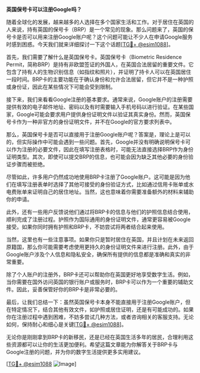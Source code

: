 **英国保号卡可以注册Google吗？**

随着全球化的发展，越来越多的人选择在多个国家生活和工作。对于居住在英国的人来说，持有英国的保号卡（BRP）是一个常见的现象。那么问题来了，英国的保号卡是否可以用来注册Google账户呢？这个问题可能让不少人在申请Google服务时感到困惑。今天我们就来详细探讨一下这个话题[[TG💪+ @esim1088](https://t.me/s/esim1088)]。

首先，我们需要了解什么是英国保号卡。英国保号卡（Biometric Residence Permit，简称BRP）是持有非欧盟签证的外国人，在英国合法居留的重要文件。它包含了持有人的生物识别信息（如指纹和照片），并证明了持卡人可以在英国居住一段时间。BRP卡的主要功能在于确认身份和允许合法居留，但它并不是一种护照或身份证，因此在某些情况下可能会受到限制。

接下来，我们来看看Google注册的基本要求。通常来说，Google账户的注册需要提供有效的电子邮件地址、密码以及有时需要输入手机号码以进行验证。在某些国家，Google可能会要求用户提供身份证明文件以验证其真实身份。然而，英国保号卡作为一种非官方的身份证明文件，并不在Google的官方要求列表中。

那么，英国保号卡是否可以直接用于注册Google账户呢？答案是，理论上是可以的，但实际操作中可能会遇到一些问题。首先，Google并没有明确说明保号卡可以作为注册的必要文件，因此在填写注册表格时，可能无法直接选择BRP作为身份证明类型。其次，即使可以提交BRP的信息，也可能会因为缺乏其他必要的身份验证步骤而被拒绝。

尽管如此，许多用户仍然成功地使用BRP卡注册了Google账户。这可能是因为他们在填写注册表单时选择了其他可接受的身份验证方式，比如通过信用卡账单或水电费账单来证明自己的居住地址。当然，这也意味着你需要准备额外的材料来辅助你的申请。

此外，还有一些用户反馈说他们通过将BRP卡的信息与他们的护照信息结合使用，顺利完成了注册过程。护照作为国际通用的身份证明文件，通常更容易被Google接受。如果你同时拥有护照和BRP卡，不妨尝试将两者结合起来使用。

当然，这里也有一些注意事项。如果你只是暂时居住在英国，并且计划在未来返回原籍国，那么你可能需要考虑使用更持久的身份证明文件来进行注册。此外，由于Google账户涉及个人信息和隐私安全，确保所有提供的信息都是准确和真实的非常重要。

除了个人账户的注册外，BRP卡还可以帮助你在英国更好地享受数字生活。例如，当你需要在国外访问英国的银行账户或服务时，BRP卡可以作为一个重要的辅助文件。因此，妥善保管好你的BRP卡是非常必要的。

最后，让我们总结一下：虽然英国保号卡本身不能直接用于注册Google账户，但在特定情况下，结合其他有效文件，如护照或居住证明，还是有可能成功的。如果你在注册过程中遇到困难，不妨多尝试几种方法，或者咨询相关的客服支持。无论如何，保持耐心和细心是关键[[TG💪+ @esim1088](https://t.me/s/esim1088)]。

无论你是刚刚拿到BRP卡的新移民，还是已经在英国生活多年的居民，合理利用这些资源都可以让你的生活更加便利。希望这篇文章能为你解答关于BRP卡与Google注册的问题，并为你的数字生活提供更多实用建议。

[[TG💪+ @esim1088](https://t.me/s/esim1088) ![Image](https://i.postimg.cc/4NQfJmqS/Snipaste-2025-05-13-00-14-12.png)]